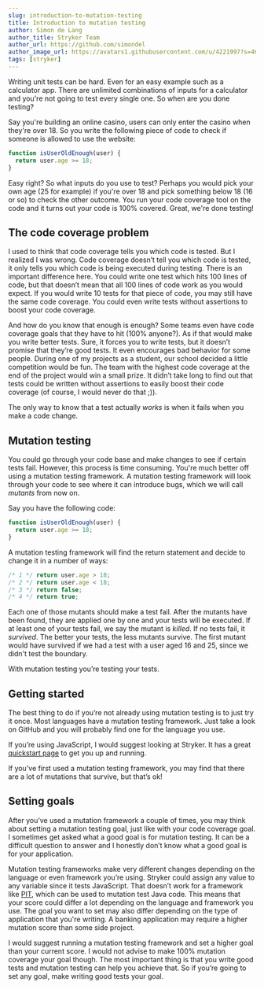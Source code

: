 ```yaml
---
slug: introduction-to-mutation-testing
title: Introduction to mutation testing
author: Simon de Lang
author_title: Stryker Team
author_url: https://github.com/simondel
author_image_url: https://avatars1.githubusercontent.com/u/4221997?s=460&u=d09f7c27690d66764ff2f2ebb6d9f8d5431ad9e3&v=4
tags: [stryker]
---
```


Writing unit tests can be hard. Even for an easy example such as a calculator app.
There are unlimited combinations of inputs for a calculator and you're not going to test every single one. So when are you done testing?

<!--truncate-->

Say you're building an online casino, users can only enter the casino when they're over 18. So you write the following piece of code to check if someone is allowed to use the website:

```javascript
function isUserOldEnough(user) {
  return user.age >= 18;
}
```

Easy right? So what inputs do you use to test? Perhaps you would pick your own age (25 for example) if you're over 18 and pick something below 18 (16 or so) to check the other outcome.
You run your code coverage tool on the code and it turns out your code is 100% covered. Great, we're done testing!

## The code coverage problem

I used to think that code coverage tells you which code is tested. But I realized I was wrong. Code coverage doesn’t tell you which code is tested, it only tells you which code is being executed during testing. There is an important difference here. You could write one test which hits 100 lines of code, but that doesn’t mean that all 100 lines of code work as you would expect. If you would write 10 tests for that piece of code, you may still have the same code coverage. You could even write tests without assertions to boost your code coverage.

And how do you know that enough is enough? Some teams even have code coverage goals that they have to hit (100% anyone?). As if that would make you write better tests. Sure, it forces you to write tests, but it doesn’t promise that they’re good tests. It even encourages bad behavior for some people. During one of my projects as a student, our school decided a little competition would be fun. The team with the highest code coverage at the end of the project would win a small prize. It didn’t take long to find out that tests could be written without assertions to easily boost their code coverage (of course, I would never do that ;)).

The only way to know that a test actually _works_ is when it fails when you make a code change.

## Mutation testing

You could go through your code base and make changes to see if certain tests fail. However, this process is time consuming. You're much better off using a mutation testing framework. A mutation testing framework will look through your code to see where it can introduce bugs, which we will call _mutants_ from now on.

Say you have the following code:

```javascript
function isUserOldEnough(user) {
  return user.age >= 18;
}
```

A mutation testing framework will find the return statement and decide to change it in a number of ways:

```javascript
/* 1 */ return user.age > 18;
/* 2 */ return user.age < 18;
/* 3 */ return false;
/* 4 */ return true;
```

Each one of those mutants should make a test fail. After the mutants have been found, they are applied one by one and your tests will be executed. If at least one of your tests fail, we say the mutant is _killed_. If no tests fail, it _survived_. The better your tests, the less mutants survive. The first mutant would have survived if we had a test with a user aged 16 and 25, since we didn't test the boundary.

With mutation testing you’re testing your tests.

## Getting started

The best thing to do if you’re not already using mutation testing is to just try it once. Most languages have a mutation testing framework.
Just take a look on GitHub and you will probably find one for the language you use.

If you’re using JavaScript, I would suggest looking at Stryker. It has a great [quickstart page](http://stryker-mutator.github.io/quickstart.html) to get you up and running.

If you've first used a mutation testing framework, you may find that there are a lot of mutations that survive, but that’s ok!

## Setting goals

After you’ve used a mutation framework a couple of times, you may think about setting a mutation testing goal,
just like with your code coverage goal. I sometimes get asked what a good goal is for mutation testing.
It can be a difficult question to answer and I honestly don’t know what a good goal is for your application.

Mutation testing frameworks make very different changes depending on the language or even framework you’re using.
Stryker could assign any value to any variable since it tests JavaScript. That doesn’t work for a framework like [PIT](http://pitest.org/),
which can be used to mutation test Java code. This means that your score could differ a lot depending on the language and framework you use.
The goal you want to set may also differ depending on the type of application that you're writing. A banking application may require a higher mutation score than some side project.

I would suggest running a mutation testing framework and set a higher goal than your current score.
I would not advise to make 100% mutation coverage your goal though. The most important thing is that you write good tests and mutation testing can help you achieve that.
So if you’re going to set any goal, make writing good tests your goal.
